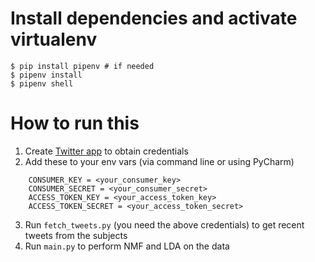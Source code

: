 # Install dependencies and activate virtualenv

    $ pip install pipenv # if needed
    $ pipenv install
    $ pipenv shell


# How to run this

1. Create [Twitter app](https://apps.twitter.com/) to obtain credentials
2. Add these to your env vars (via command line or using PyCharm)
```
    CONSUMER_KEY = <your_consumer_key>
    CONSUMER_SECRET = <your_consumer_secret>
    ACCESS_TOKEN_KEY = <your_access_token_key>
    ACCESS_TOKEN_SECRET = <your_access_token_secret>
```
3. Run `fetch_tweets.py` (you need the above credentials) to get recent tweets from the subjects
4. Run `main.py` to perform NMF and LDA on the data
